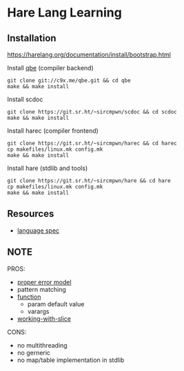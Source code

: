 # Hare Lang Learning

## Installation

https://harelang.org/documentation/install/bootstrap.html

Install [qbe](https://c9x.me/compile/code.html) (compiler backend)

```shell
git clone git://c9x.me/qbe.git && cd qbe
make && make install
```

Install scdoc

```shell
git clone https://git.sr.ht/~sircmpwn/scdoc && cd scdoc
make && make install
```

Install harec (compiler frontend)

```shell
git clone https://git.sr.ht/~sircmpwn/harec && cd harec
cp makefiles/linux.mk config.mk
make && make install
```

Install hare (stdlib and tools)

```shell
git clone https://git.sr.ht/~sircmpwn/hare && cd hare
cp makefiles/linux.mk config.mk
make && make install
```

## Resources

- [language spec](https://harelang.org/specification)

## NOTE

PROS: 
- [ proper error model ](https://harelang.org/tutorials/introduction#handling-errors)
- pattern matching
- [ function ](https://harelang.org/tutorials/introduction#functions-in-depth)
    - param default value
    - varargs
- [working-with-slice](https://harelang.org/tutorials/introduction#working-with-slices)

CONS:
- no multithreading
- no gerneric
- no map/table implementation in stdlib

